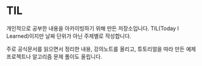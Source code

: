 # TIL

개인적으로 공부한 내용을 아카이빙하기 위해 만든 저장소입니다.
TIL(Today I Learned)이지만 날짜 단위가 아닌 주제별로 작성합니다.

주로 공식문서를 읽으면서 정리한 내용, 강의노트를 올리고, 
튜토리얼을 따라 만든 예제 프로젝트나 알고리즘 문제 풀이도 올립니다. 
